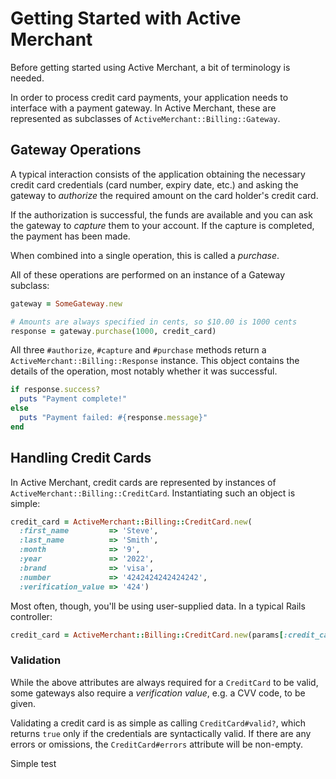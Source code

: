 # Getting Started with Active Merchant

Before getting started using Active Merchant, a bit of terminology is needed.

In order to process credit card payments, your application needs to interface with a payment
gateway. In Active Merchant, these are represented as subclasses of `ActiveMerchant::Billing::Gateway`.

## Gateway Operations

A typical interaction consists of the application obtaining the necessary credit card credentials
(card number, expiry date, etc.) and asking the gateway to *authorize* the required amount on the
card holder's credit card.

If the authorization is successful, the funds are available and you can ask the gateway to *capture*
them to your account. If the capture is completed, the payment has been made.

When combined into a single operation, this is called a *purchase*.

All of these operations are performed on an instance of a Gateway subclass:

```ruby
gateway = SomeGateway.new

# Amounts are always specified in cents, so $10.00 is 1000 cents
response = gateway.purchase(1000, credit_card)
```

All three `#authorize`, `#capture` and `#purchase` methods return a `ActiveMerchant::Billing::Response` instance.
This object contains the details of the operation, most notably whether it was successful.

```ruby
if response.success?
  puts "Payment complete!"
else
  puts "Payment failed: #{response.message}"
end
```

## Handling Credit Cards

In Active Merchant, credit cards are represented by instances of `ActiveMerchant::Billing::CreditCard`.
Instantiating such an object is simple:

```ruby
credit_card = ActiveMerchant::Billing::CreditCard.new(
  :first_name         => 'Steve',
  :last_name          => 'Smith',
  :month              => '9',
  :year               => '2022',
  :brand              => 'visa',
  :number             => '4242424242424242',
  :verification_value => '424')
```

Most often, though, you'll be using user-supplied data. In a typical Rails controller:

```ruby
credit_card = ActiveMerchant::Billing::CreditCard.new(params[:credit_card])
```

### Validation

While the above attributes are always required for a `CreditCard` to be valid, some gateways also
require a *verification value*, e.g. a CVV code, to be given.

Validating a credit card is as simple as calling `CreditCard#valid?`, which
returns `true` only if the credentials are syntactically valid. If there are any errors or omissions,
the `CreditCard#errors` attribute will be non-empty.

Simple test
